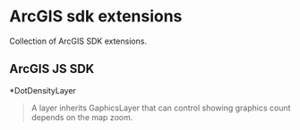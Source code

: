 # ArcGIS sdk extensions
Collection of ArcGIS SDK extensions.

## ArcGIS JS SDK
*DotDensityLayer
> A layer inherits GaphicsLayer that can control showing graphics count depends on the map zoom.
